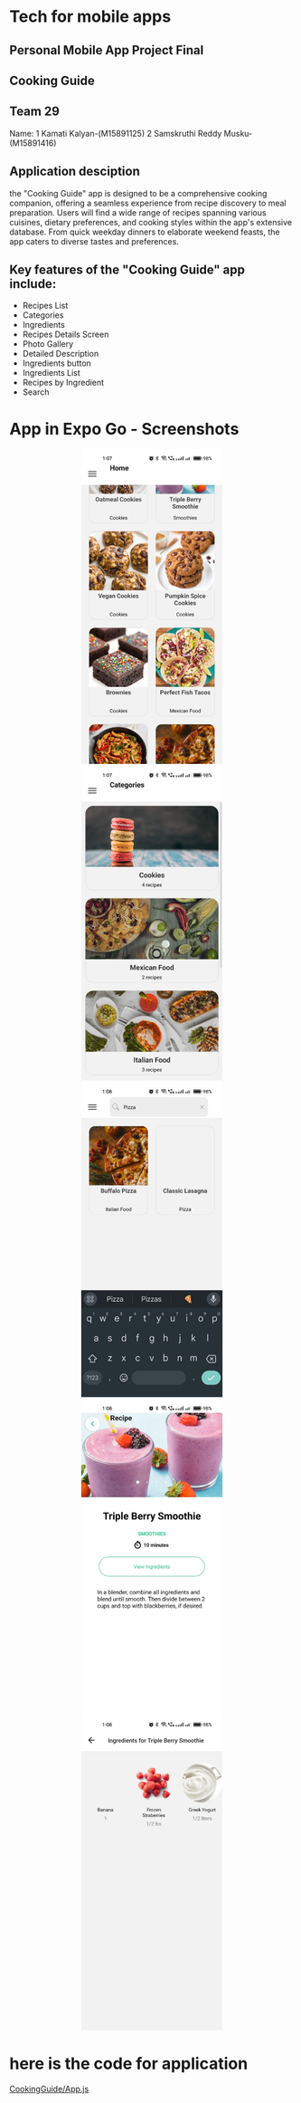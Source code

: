 # Tech for mobile apps
## Personal Mobile App Project Final 
## Cooking Guide
##  Team 29
Name: 
1 Kamati Kalyan-(M15891125)
2 Samskruthi Reddy Musku-(M15891416)

## Application desciption
the "Cooking Guide" app is designed to be a comprehensive cooking companion, offering a seamless experience from recipe discovery to meal preparation. Users will find a wide range of recipes spanning various cuisines, dietary preferences, and cooking styles within the app's extensive database. From quick weekday dinners to elaborate weekend feasts, the app caters to diverse tastes and preferences.

## Key features of the "Cooking Guide" app include:
- Recipes List
- Categories
- Ingredients
- Recipes Details Screen
- Photo Gallery
- Detailed Description
- Ingredients button
- Ingredients List
- Recipes by Ingredient
- Search
# App in Expo Go - Screenshots 


<center><img style="width: 250px ; height: auto;" src="CookingGuide/Images/1.jpg" /></center>
<center><img style="width: 250px ; height: auto;" src="CookingGuide/Images/2.jpg" /></center>
<center><img style="width: 250px ; height: auto;" src="CookingGuide/Images/3.jpg" /></center>
<center><img style="width: 250px ; height: auto;" src="CookingGuide/Images/4.jpg" /></center>
<center><img style="width: 250px ; height: auto;" src="CookingGuide/Images/5.jpg" /></center>

# here is the code for application
[CookingGuide/App.js](CookingGuide/App.js)
